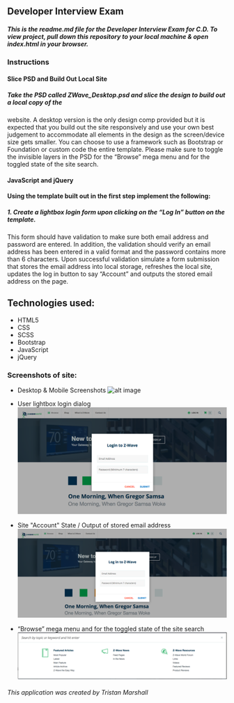 ## Developer Interview Exam

##### This is the readme.md file for the Developer Interview Exam for C.D. To view project, pull down this repository to your local machine & open index.html in your browser.

### Instructions

#### Slice PSD and Build Out Local Site

##### Take the PSD called ZWave_Desktop.psd and slice the design to build out a local copy of the
website. A desktop version is the only design comp provided but it is expected that you build out
the site responsively and use your own best judgement to accommodate all elements in the
design as the screen/device size gets smaller. You can choose to use a framework such as
Bootstrap or Foundation or custom code the entire template. Please make sure to toggle the
invisible layers in the PSD for the “Browse” mega menu and for the toggled state of the site
search.

#### JavaScript and jQuery

#### Using the template built out in the first step implement the following:

##### 1. Create a lightbox login form upon clicking on the “Log In” button on the template.
This form should have validation to make sure both email address and password
are entered. In addition, the validation should verify an email address has been
entered in a valid format and the password contains more than 6 characters.
Upon successful validation simulate a form submission that stores the email
address into local storage, refreshes the local site, updates the log in button to
say “Account” and outputs the stored email address on the page.

## Technologies used:

* HTML5
* CSS
* SCSS
* Bootstrap
* JavaScript
* jQuery

### Screenshots of site:

* Desktop & Mobile Screenshots
![alt image](/images/readme-images/screen-shot-desktop-mobile.jpg)

* User lightbox login dialog 
![alt image](/images/readme-images/screen-shot-dialog.png)

* Site "Account" State / Output of stored email address
![alt image](/images/readme-images/screen-shot-loggedin.png)

* “Browse” mega menu and for the toggled state of the site search
![alt image](/images/readme-images/screen-shot-dropdown-search.png)

###### This application was created by Tristan Marshall
